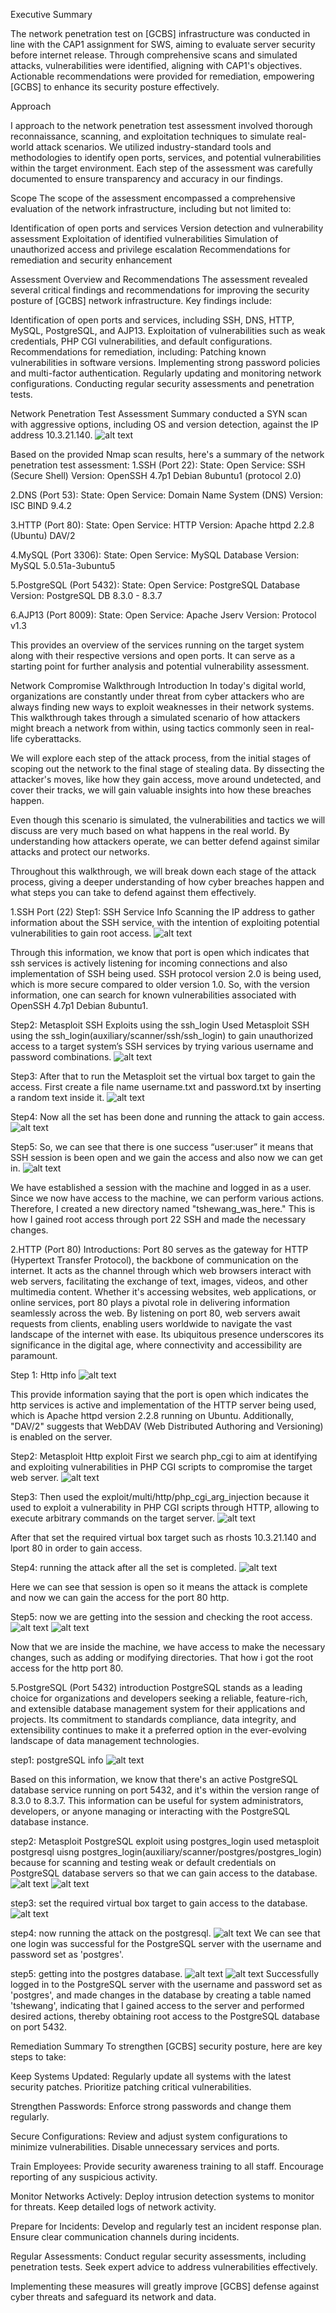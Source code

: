 Executive Summary

The network penetration test on [GCBS] infrastructure was conducted in line with the CAP1 assignment for SWS, aiming to evaluate server security before internet release. Through comprehensive scans and simulated attacks, vulnerabilities were identified, aligning with CAP1's objectives. Actionable recommendations were provided for remediation, empowering [GCBS] to enhance its security posture effectively. 

Approach

I approach to the network penetration test assessment involved thorough reconnaissance, scanning, and exploitation techniques to simulate real-world attack scenarios. We utilized industry-standard tools and methodologies to identify open ports, services, and potential vulnerabilities within the target environment. Each step of the assessment was carefully documented to ensure transparency and accuracy in our findings.

Scope
The scope of the assessment encompassed a comprehensive evaluation of the network infrastructure, including but not limited to:

Identification of open ports and services
Version detection and vulnerability assessment
Exploitation of identified vulnerabilities
Simulation of unauthorized access and privilege escalation
Recommendations for remediation and security enhancement

Assessment Overview and Recommendations
The assessment revealed several critical findings and recommendations for improving the security posture of [GCBS] network infrastructure. Key findings include:

Identification of open ports and services, including SSH, DNS, HTTP, MySQL, PostgreSQL, and AJP13.
Exploitation of vulnerabilities such as weak credentials, PHP CGI vulnerabilities, and default configurations.
Recommendations for remediation, including:
Patching known vulnerabilities in software versions.
Implementing strong password policies and multi-factor authentication.
Regularly updating and monitoring network configurations.
Conducting regular security assessments and penetration tests.


Network Penetration Test Assessment Summary
conducted a SYN scan with aggressive options, including OS and version detection, against the IP address 10.3.21.140.
![alt text](image.png)
 
Based on the provided Nmap scan results, here's a summary of the network penetration test assessment:
1.SSH (Port 22):
State: Open
Service: SSH (Secure Shell)
Version: OpenSSH 4.7p1 Debian 8ubuntu1 (protocol 2.0)

2.DNS (Port 53):
State: Open
Service: Domain Name System (DNS)
Version: ISC BIND 9.4.2

3.HTTP (Port 80):
State: Open
Service: HTTP
Version: Apache httpd 2.2.8 (Ubuntu) DAV/2

4.MySQL (Port 3306):
State: Open
Service: MySQL Database
Version: MySQL 5.0.51a-3ubuntu5

5.PostgreSQL (Port 5432):
State: Open
Service: PostgreSQL Database
Version: PostgreSQL DB 8.3.0 - 8.3.7

6.AJP13 (Port 8009):
State: Open
Service: Apache Jserv
Version: Protocol v1.3

This provides an overview of the services running on the target system along with their respective versions and open ports. It can serve as a starting point for further analysis and potential vulnerability assessment.

Network Compromise Walkthrough
Introduction
In today's digital world, organizations are constantly under threat from cyber attackers who are always finding new ways to exploit weaknesses in their network systems. This walkthrough takes through a simulated scenario of how attackers might breach a network from within, using tactics commonly seen in real-life cyberattacks.

We will explore each step of the attack process, from the initial stages of scoping out the network to the final stage of stealing data. By dissecting the attacker's moves, like how they gain access, move around undetected, and cover their tracks, we will gain valuable insights into how these breaches happen.

Even though this scenario is simulated, the vulnerabilities and tactics we will discuss are very much based on what happens in the real world. By understanding how attackers operate, we can better defend against similar attacks and protect our networks.

Throughout this walkthrough, we will break down each stage of the attack process, giving a deeper understanding of how cyber breaches happen and what steps you can take to defend against them effectively.

1.SSH Port (22)
Step1: SSH Service Info
Scanning the IP address to gather information about the SSH service, with the intention of exploiting potential vulnerabilities to gain root access.
![alt text](image-1.png)
 
Through this information, we know that port is open which indicates that ssh services is actively listening for incoming connections and also implementation of SSH being used. SSH protocol version 2.0 is being used, which is more secure compared to older version 1.0. So, with the version information, one can search for known vulnerabilities associated with OpenSSH 4.7p1 Debian 8ubuntu1. 

Step2: Metasploit SSH Exploits using the ssh_login
Used Metasploit SSH using the ssh_login(auxiliary/scanner/ssh/ssh_login) to gain unauthorized access to a target system’s SSH services by trying various username and password combinations. 
![alt text](image-2.png)
 
Step3: After that to run the Metasploit set the virtual box target to gain the access.
First create a file name username.txt and password.txt by inserting a random text inside it.
![alt text](image-3.png)
 
Step4: Now all the set has been done and running the attack to gain access.
![alt text](image-4.png)
 
Step5: So, we can see that there is one success “user:user” it means that SSH session is been open and we gain the access and also now we can get in.
![alt text](image-5.png)
 
We have established a session with the machine and logged in as a user. Since we now have access to the machine, we can perform various actions. Therefore, I created a new directory named "tshewang_was_here." This is how I gained root access through port 22 SSH and made the necessary changes.


2.HTTP (Port 80)
Introductions:
Port 80 serves as the gateway for HTTP (Hypertext Transfer Protocol), the backbone of communication on the internet. It acts as the channel through which web browsers interact with web servers, facilitating the exchange of text, images, videos, and other multimedia content. Whether it's accessing websites, web applications, or online services, port 80 plays a pivotal role in delivering information seamlessly across the web. By listening on port 80, web servers await requests from clients, enabling users worldwide to navigate the vast landscape of the internet with ease. Its ubiquitous presence underscores its significance in the digital age, where connectivity and accessibility are paramount.

Step 1: Http info
![alt text](image-6.png)
 
This provide information saying that the port is open which indicates the http services is active and implementation of the HTTP server being used, which is Apache httpd version 2.2.8 running on Ubuntu. Additionally, "DAV/2" suggests that WebDAV (Web Distributed Authoring and Versioning) is enabled on the server.

Step2: Metasploit Http exploit
First we search php_cgi to aim at identifying and exploiting vulnerabilities in PHP CGI scripts to compromise the target web server.
![alt text](image-7.png)
 
Step3: Then used the exploit/multi/http/php_cgi_arg_injection because it used to exploit a vulnerability in PHP CGI scripts through HTTP, allowing to execute arbitrary commands on the target server.
![alt text](image-8.png)
 
After that set the required virtual box target such as rhosts 10.3.21.140 and lport 80 in order to gain access.

Step4: running the attack after all the set is completed.
![alt text](image-9.png)
 
Here we can see that session is open so it means the attack is complete and now we can gain the access for the port 80 http.

Step5: now we are getting into the session and checking the root access.
![alt text](image-10.png)
![alt text](image-11.png)

Now that we are inside the machine, we have access to make the necessary changes, such as adding or modifying directories. That how i got the root access for the http port 80.

5.PostgreSQL (Port 5432)
introduction
PostgreSQL stands as a leading choice for organizations and developers seeking a reliable, feature-rich, and extensible database management system for their applications and projects. Its commitment to standards compliance, data integrity, and extensibility continues to make it a preferred option in the ever-evolving landscape of data management technologies.

step1: postgreSQL info
![alt text](image-12.png)

Based on this information, we know that there's an active PostgreSQL database service running on port 5432, and it's within the version range of 8.3.0 to 8.3.7. This information can be useful for system administrators, developers, or anyone managing or interacting with the PostgreSQL database instance.

step2: Metasploit PostgreSQL exploit using postgres_login
used metasploit postgresql uisng postgres_login(auxiliary/scanner/postgres/postgres_login) because for scanning and testing weak or default credentials on PostgreSQL database servers so that we can gain access to the database.
![alt text](image-13.png)
![alt text](image-14.png)

step3: set the required virtual box target to gain access to the database.
![alt text](image-15.png)

step4: now running the attack on the postgresql.
![alt text](image-16.png)
We can see that one login was successful for the PostgreSQL server with the username and password set as 'postgres'.

step5: getting into the postgres database.
![alt text](image-17.png)
![alt text](image-18.png)
Successfully logged in to the PostgreSQL server with the username and password set as 'postgres', and made changes in the database by creating a table named 'tshewang', indicating that I gained access to the server and performed desired actions, thereby obtaining root access to the PostgreSQL database on port 5432.

Remediation Summary
To strengthen [GCBS] security posture, here are key steps to take:

Keep Systems Updated:
Regularly update all systems with the latest security patches.
Prioritize patching critical vulnerabilities.

Strengthen Passwords:
Enforce strong passwords and change them regularly.

Secure Configurations:
Review and adjust system configurations to minimize vulnerabilities.
Disable unnecessary services and ports.

Train Employees:
Provide security awareness training to all staff.
Encourage reporting of any suspicious activity.

Monitor Networks Actively:
Deploy intrusion detection systems to monitor for threats.
Keep detailed logs of network activity.

Prepare for Incidents:
Develop and regularly test an incident response plan.
Ensure clear communication channels during incidents.

Regular Assessments:
Conduct regular security assessments, including penetration tests.
Seek expert advice to address vulnerabilities effectively.

Implementing these measures will greatly improve [GCBS] defense against cyber threats and safeguard its network and data.